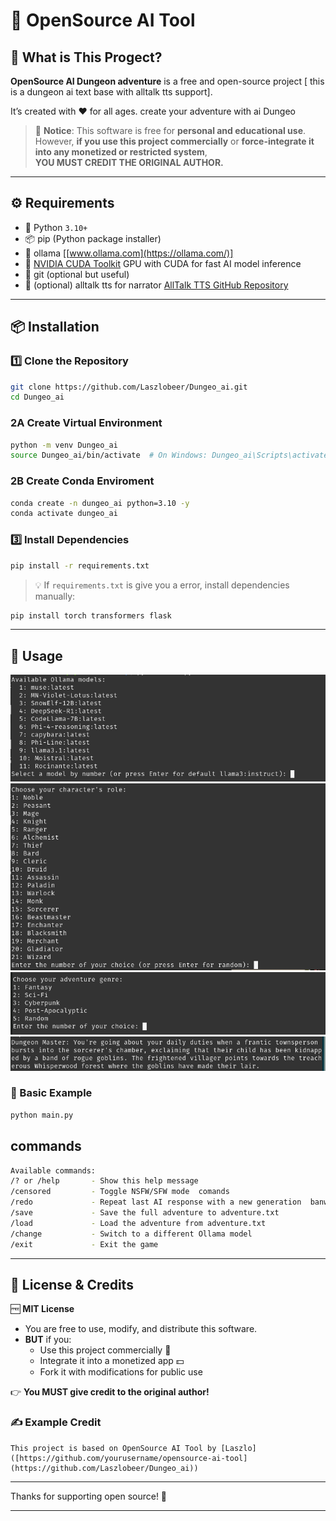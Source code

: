 # 🤖 OpenSource AI Tool

## 🌟 What is This Progect?

**OpenSource AI Dungeon adventure** is a free and open-source project [ this is a dungeon ai text base with alltalk tts support].

It’s created with ❤️ for all ages.
create your adventure with ai Dungeo

> 🛑 **Notice**: This software is free for **personal and educational use**.  
> However, **if you use this project commercially** or **force-integrate it into any monetized or restricted system**,  
> **YOU MUST CREDIT THE ORIGINAL AUTHOR.**

---

## ⚙️ Requirements

- 🐍 Python `3.10+`
- 📦 pip (Python package installer)
- 🦙 ollama [[www.ollama.com](https://ollama.com/)]
- 🧠 [NVIDIA CUDA Toolkit](https://developer.nvidia.com/cuda-toolkit) GPU with CUDA for fast AI model inference
- 🧰 git (optional but useful)
- 🎤 (optional) alltalk tts for narrator [AllTalk TTS GitHub Repository](https://github.com/erew123/alltalk_tts)
  


---

## 📦 Installation

### 1️⃣ Clone the Repository

```bash
git clone https://github.com/Laszlobeer/Dungeo_ai.git
cd Dungeo_ai

```

### 2A Create Virtual Environment 
```bash
python -m venv Dungeo_ai
source Dungeo_ai/bin/activate  # On Windows: Dungeo_ai\Scripts\activate
```

### 2B Create Conda Enviroment

```bash
conda create -n dungeo_ai python=3.10 -y
conda activate dungeo_ai
```

### 3️⃣ Install Dependencies

```bash
pip install -r requirements.txt
```

> 💡 If `requirements.txt` is give you a error, install dependencies manually:

```bash
pip install torch transformers flask
```

---

## 🚀 Usage

![Example 1](ex.png)
![Example 3](ex3.png)
![Example 4](ex4.png)
![Example 2](ex2.png)

### 🧪 Basic Example

```bash
python main.py 
```
## commands

```bash
Available commands:  
/? or /help       - Show this help message  
/censored         - Toggle NSFW/SFW mode  comands
/redo             - Repeat last AI response with a new generation  banwords.txt for the band words
/save             - Save the full adventure to adventure.txt  
/load             - Load the adventure from adventure.txt  
/change           - Switch to a different Ollama model  
/exit             - Exit the game  
```

---

## 📜 License & Credits

🆓 **MIT License**

- You are free to use, modify, and distribute this software.
- **BUT** if you:
  - Use this project commercially 🏢
  - Integrate it into a monetized app 💵
  - Fork it with modifications for public use

👉 **You MUST give credit to the original author!**

### ✍️ Example Credit

```
This project is based on OpenSource AI Tool by [Laszlo]([https://github.com/yourusername/opensource-ai-tool](https://github.com/Laszlobeer/Dungeo_ai))
```



---


Thanks for supporting open source! 🫶

---
